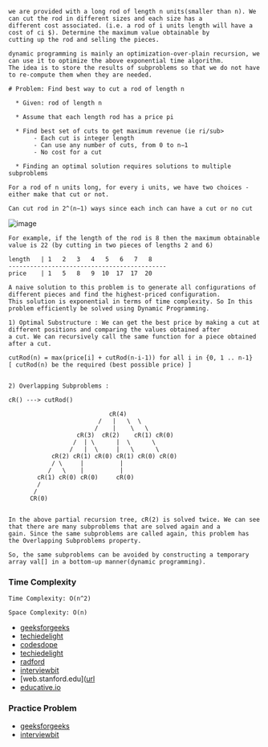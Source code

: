 ```
we are provided with a long rod of length n units(smaller than n). We can cut the rod in different sizes and each size has a 
different cost associated. (i.e. a rod of i units length will have a cost of ci $). Determine the maximum value obtainable by
cutting up the rod and selling the pieces. 

dynamic programming is mainly an optimization-over-plain recursion, we can use it to optimize the above exponential time algorithm. 
The idea is to store the results of subproblems so that we do not have to re-compute them when they are needed.
```
```
# Problem: Find best way to cut a rod of length n

  * Given: rod of length n

  * Assume that each length rod has a price pi

  * Find best set of cuts to get maximum revenue (ie ri/sub>
       - Each cut is integer length
       - Can use any number of cuts, from 0 to n−1
       - No cost for a cut

  * Finding an optimal solution requires solutions to multiple subproblems
```
```
For a rod of n units long, for every i units, we have two choices - either make that cut or not.

Can cut rod in 2^(n−1) ways since each inch can have a cut or no cut
```
![image](https://user-images.githubusercontent.com/59710234/173338669-863075e7-5a78-4bca-9e6d-d4fd667bfd37.png)
```
For example, if the length of the rod is 8 then the maximum obtainable value is 22 (by cutting in two pieces of lengths 2 and 6) 

length   | 1   2   3   4   5   6   7   8  
--------------------------------------------
price    | 1   5   8   9  10  17  17  20
```
```
A naive solution to this problem is to generate all configurations of different pieces and find the highest-priced configuration. 
This solution is exponential in terms of time complexity. So In this problem efficiently be solved using Dynamic Programming.

1) Optimal Substructure : We can get the best price by making a cut at different positions and comparing the values obtained after 
a cut. We can recursively call the same function for a piece obtained after a cut.

cutRod(n) = max(price[i] + cutRod(n-i-1)) for all i in {0, 1 .. n-1}
[ cutRod(n) be the required (best possible price) ]


2) Overlapping Subproblems :

cR() ---> cutRod() 

                            cR(4)
                         /   |   \  \   
                        /    |    \   \             
                   cR(3)  cR(2)    cR(1) cR(0)
                  /  | \      |  \      \ 
                 /   |  \     |   \      \ 
            cR(2) cR(1) cR(0) cR(1) cR(0) cR(0)
            / \     |          |
           /   \    |          |   
        cR(1) cR(0) cR(0)     cR(0)
        /
       /
      CR(0)
      
      
In the above partial recursion tree, cR(2) is solved twice. We can see that there are many subproblems that are solved again and a
gain. Since the same subproblems are called again, this problem has the Overlapping Subproblems property.

So, the same subproblems can be avoided by constructing a temporary array val[] in a bottom-up manner(dynamic programming). 
```

### Time Complexity
```
Time Complexity: O(n^2)

Space Complexity: O(n)
```

- [geeksforgeeks](https://www.geeksforgeeks.org/cutting-a-rod-dp-13/)
- [techiedelight](https://www.techiedelight.com/rod-cutting/)
- [codesdope](https://www.codesdope.com/course/algorithms-rod-cutting/)
- [techiedelight](https://www.techiedelight.com/rod-cutting/)
- [radford](https://sites.radford.edu/~nokie/classes/360/dp-rod-cutting.html)
- [interviewbit](https://www.interviewbit.com/blog/rod-cutting-problem/)
- [web.stanford.edu]([url](https://web.stanford.edu/class/archive/cs/cs161/cs161.1168/lecture12.pdf)
- [educative.io](https://www.educative.io/edpresso/the-rod-cutting-problem)

### Practice Problem

- [geeksforgeeks](https://practice.geeksforgeeks.org/problems/rod-cutting0840/1/)
- [interviewbit](https://www.interviewbit.com/problems/rod-cutting/)
